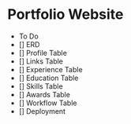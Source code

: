 # Portfolio Website
- To Do
- [] ERD
- [] Profile Table
- [] Links Table
- [] Experience Table
- [] Education Table
- [] Skills Table
- [] Awards Table
- [] Workflow Table
- [] Deployment
